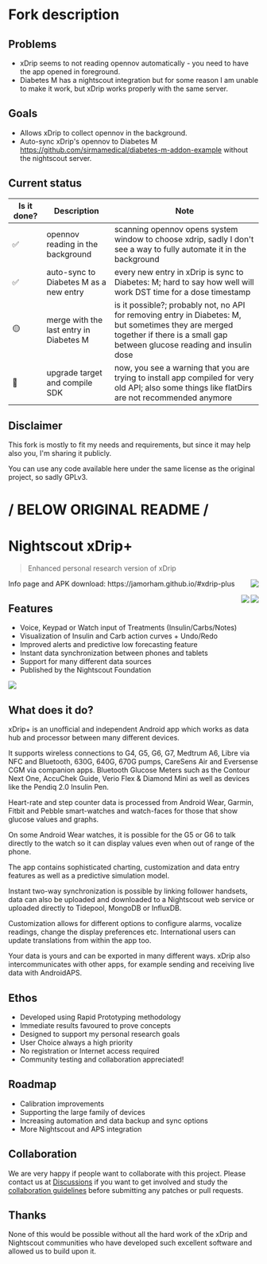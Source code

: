 # Fork description

## Problems

- xDrip seems to not reading opennov automatically - you need to have the app opened in foreground.
- Diabetes M has a nightscout integration but for some reason I am unable to make it work, but xDrip works properly with the same server.

## Goals

- Allows xDrip to collect opennov in the background.
- Auto-sync xDrip's opennov to Diabetes M <https://github.com/sirmamedical/diabetes-m-addon-example> without the nightscout server.

## Current status

| Is it done?           | Description                             | Note                                                                                                                                                                             |
|-----------------------|-----------------------------------------|----------------------------------------------------------------------------------------------------------------------------------------------------------------------------------|
| :white_check_mark:    | opennov reading in the background       | scanning opennov opens system window to choose xdrip, sadly I don't see a way to fully automate it in the background                                                             |
| :white_check_mark:    | auto-sync to Diabetes M as a new entry  | every new entry in xDrip is sync to Diabetes: M; hard to say how well will work DST time for a dose timestamp                                                                    |
| :yellow_circle:       | merge with the last entry in Diabetes M | is it possible?; probably not, no API for removing entry in Diabetes: M, but sometimes they are merged together if there is a small gap between glucose reading and insulin dose |
| :white_square_button: | upgrade target and compile SDK          | now, you see a warning that you are trying to install app compiled for very old API; also some things like flatDirs are not recommended anymore                                  |

## Disclaimer

This fork is mostly to fit my needs and requirements, but since it may help also you, I'm sharing it publicly.

You can use any code available here under the same license as the original project, so sadly GPLv3.

# / BELOW ORIGINAL README /

# Nightscout xDrip+
> Enhanced personal research version of xDrip

 <img align="right" src="Documentation/images/download-xdrip-plus-qr-code.png">
 Info page and APK download: https://jamorham.github.io/#xdrip-plus

<img align="right" src="https://travis-ci.org/jamorham/xDrip-plus.svg?branch=master"><a align="right" title="Crowdin" target="_blank" href="https://crowdin.com/project/xdrip"><img align="right" src="https://badges.crowdin.net/xdrip/localized.svg"></a>

## Features
* Voice, Keypad or Watch input of Treatments (Insulin/Carbs/Notes)
* Visualization of Insulin and Carb action curves + Undo/Redo
* Improved alerts and predictive low forecasting feature
* Instant data synchronization between phones and tablets
* Support for many different data sources
* Published by the Nightscout Foundation

 <img align="middle" src="https://jamorham.github.io/images/jamorham-natural-language-treatments-two-web.png">

## What does it do?

xDrip+ is an unofficial and independent Android app which works as data hub and processor between many different devices.

It supports wireless connections to G4, G5, G6, G7, Medtrum A6, Libre via NFC and Bluetooth, 630G, 640G, 670G pumps, CareSens Air and Eversense CGM via companion apps. Bluetooth Glucose Meters such as the Contour Next One, AccuChek Guide, Verio Flex & Diamond Mini as well as devices like the Pendiq 2.0 Insulin Pen.

Heart-rate and step counter data is processed from Android Wear, Garmin, Fitbit and Pebble smart-watches and watch-faces for those that show glucose values and graphs.

On some Android Wear watches, it is possible for the G5 or G6 to talk directly to the watch so it can display values even when out of range of the phone.

The app contains sophisticated charting, customization and data entry features as well as a predictive simulation model.

Instant two-way synchronization is possible by linking follower handsets, data can also be uploaded and downloaded to a Nightscout web service or uploaded directly to Tidepool, MongoDB or InfluxDB.

Customization allows for different options to configure alarms, vocalize readings, change the display preferences etc. International users can update translations from within the app too.

Your data is yours and can be exported in many different ways. xDrip also intercommunicates with other apps, for example sending and receiving live data with AndroidAPS.


## Ethos
* Developed using Rapid Prototyping methodology
* Immediate results favoured to prove concepts
* Designed to support my personal research goals
* User Choice always a high priority
* No registration or Internet access required
* Community testing and collaboration appreciated!

## Roadmap
* Calibration improvements
* Supporting the large family of devices
* Increasing automation and data backup and sync options
* More Nightscout and APS integration

## Collaboration
We are very happy if people want to collaborate with this project. Please contact us at [Discussions](https://github.com/NightscoutFoundation/xDrip/discussions) if you want to get involved and study the [collaboration guidelines](CONTRIBUTING.md) before submitting any patches or pull requests.

## Thanks
None of this would be possible without all the hard work of the xDrip and Nightscout communities who have developed such excellent software and allowed us to build upon it.

